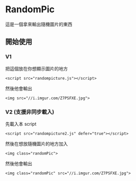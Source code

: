 # RandomPic
這是一個拿來輸出隨機圖片的東西

## 開始使用
### V1
把這個放在你想顯示圖片的地方
```
<script src="randompicture.js"></script>
```
然後他會輸出
```
<img src="//i.imgur.com/Z7PSFXE.jpg">
```

### V2 (支援非同步載入)
先載入本 script
```
<script src="randompicture2.js" defer="true"></script>
```
然後在想放隨機圖片的地方加入
```
<img class="randomPic">
```
然後他會輸出
```
<img class="randomPic" src="//i.imgur.com/Z7PSFXE.jpg">
```